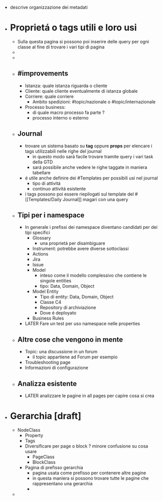 - descrive organizzazione dei metadati
- # Proprietá o tags utili e loro usi
	- Sulla questa pagina si possono poi inserire delle query per ogni classe al fine di trovare i vari tipi di pagina
	-
	-
	- ## #improvements
		- Istanza: quale istanza riguarda o cliente
		- Cliente: quale cliente eventualmente di istanza globale
		- Corriere: quale corriere
			- Ambito spedizioni: #topic/nazionale o #topic/internazionale
		- Processo business:
			- di quale macro processo fa parte ?
			- processo interno o esterno
	- ## Journal
		- trovare un sistema basato su **tag** oppure **props** per elencare i tags utilizzabili nelle righe del journal
			- in questo modo sará facile trovare tramite query i vari task della GTD
			- sará possibile anche vedere le righe taggate in maniera tabellare
		- é utile anche definire dei #Templates per possibili usi nel journal
			- tipo di attivitá
			- continuo attivitá esistente
		- i tags possono poi essere riepilogati sul template del #[[Templates/Daily Journal]] magari con una query
	- ## Tipi per i namespace
		- In generale i prefissi dei namespace diventano candidati per dei tipi specifici
			- Glossary
				- una proprietá per disambiguare
			- Instrument: potrebbe avere diverse sottoclassi
			- Actions
			- Jira
			- Issue
			- Model
				- inteso come il modello complessivo che contiene le singole entities
				- tipo: Data, Domain, Object
			- Model Entity
				- Tipo di entity: Data, Domain, Object
				- Classe C4
				- Repository di archiviazione
				- Dove é deployato
			- Business Rules
		- LATER Fare un test per uso namespace nelle properties
	- ## Altre cose che vengono in mente
		- Topic: una discussione in un forum
			- il topic appartiene ad Forum per esempio
		- Troubleshooting page
		- Informazioni di configurazione
	- ## Analizza esistente
		- LATER analizzare le pagine in all pages per capire cosa si crea
- # Gerarchia [draft]
	- NodeClass
		- Property
		- Tags
		- Diversificare per page o block ? minore confusione su cosa usare
			- PageClass
			- BlockClass
		- Pagina di prefisso gerarchia
			- pagina usata come prefisso per contenere altre pagine
			- in questa maniera si possono trovare tutte le pagine che  rappresentano una gerarchia
			-
	-